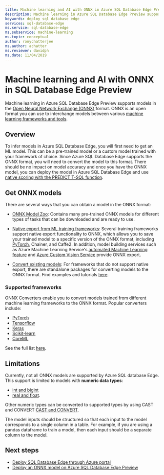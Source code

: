 ```yaml
---
title: Machine learning and AI with ONNX in Azure SQL Database Edge Preview | Microsoft Docs
description: Machine learning in Azure SQL Database Edge Preview supports models in the Open Neural Network Exchange (ONNX) format. ONNX is an open format you can use to interchange models between various machine learning frameworks and tools.
keywords: deploy sql database edge
services: sql-database-edge
ms.service: sql-database-edge
ms.subservice: machine-learning
ms.topic: conceptual
author: ronychatterjee
ms.author: achatter
ms.reviewer: davidph
ms.date: 11/04/2019
---
```


# Machine learning and AI with ONNX in SQL Database Edge Preview

Machine learning in Azure SQL Database Edge Preview supports models in the [Open Neural Network Exchange (ONNX)](https://onnx.ai/) format. ONNX is an open format you can use to interchange models between various [machine learning frameworks and tools](https://onnx.ai/supported-tools).

## Overview
To infer models in Azure SQL Database Edge, you will first need to get an ML model. This can be a pre-trained model or a custom model trained with your framework of choice. Since Azure SQL Database Edge supports the ONNX format, you will need to convert the model to this format. There should be no impact on model accuracy and once you have the ONNX model, you can deploy the model in Azure SQL Database Edge and use [native scoring with the PREDICT T-SQL function](/sql/advanced-analytics/sql-native-scoring/).

## Get ONNX models

There are several ways that you can obtain a model in the ONNX format:

- [ONNX Model Zoo](https://github.com/onnx/models): Contains many pre-trained ONNX models for different types of tasks that can be downloaded and are ready to use.

- [Native export from ML training frameworks](https://onnx.ai/supported-tools): Several training frameworks support native export functionality to ONNX, which allows you to save your trained model to a specific version of the ONNX format, including [PyTorch](https://pytorch.org/docs/stable/onnx.html), Chainer, and Caffe2. In addition, model building services such as Azure Machine Learning Service's [automated Machine Learning feature](https://github.com/Azure/MachineLearningNotebooks/blob/master/how-to-use-azureml/automated-machine-learning/classification-bank-marketing-all-features/auto-ml-classification-bank-marketing-all-features.ipynb) and [Azure Custom Vision Service](https://docs.microsoft.com/azure/cognitive-services/custom-vision-service/getting-started-build-a-classifier) provide ONNX export.

- [Convert existing models](https://github.com/onnx/tutorials#converting-to-onnx-format): For frameworks that do not support native export, there are standalone packages for converting models to the ONNX format. Find examples and tutorials [here](https://github.com/onnx/tutorials#converting-to-onnx-format). 

### Supported frameworks

ONNX Converters enable you to convert models trained from different machine learning frameworks to the ONNX format. Popular converters include: 
* [PyTorch](http://pytorch.org/docs/master/onnx.html)
* [Tensorflow](https://github.com/onnx/tensorflow-onnx)
* [Keras](https://github.com/onnx/keras-onnx)
* [Scikit-learn](https://github.com/onnx/sklearn-onnx)
* [CoreML](https://github.com/onnx/onnxmltools)

See the full list [here](https://github.com/onnx/tutorials#converting-to-onnx-format).


## Limitations

Currently, not all ONNX models are supported by Azure SQL database Edge. This support is limited to models with **numeric data types**:

- [int and bigint](https://docs.microsoft.com/sql/t-sql/data-types/int-bigint-smallint-and-tinyint-transact-sql5)
- [real and float](https://docs.microsoft.com/sql/t-sql/data-types/float-and-real-transact-sql).
  
Other numeric types can be converted to supported types by using CAST and CONVERT [CAST and CONVERT](https://docs.microsoft.com/sql/t-sql/functions/cast-and-convert-transact-sql).

The model inputs should be structured so that each input to the model corresponds to a single column in a table. For example, if you are using a pandas dataframe to train a model, then each input should be a separate column to the model.

## Next steps

- [Deploy SQL Database Edge through Azure portal](deploy-portal.md)
- [Deploy an ONNX model on Azure SQL Database Edge Preview](deploy-onnx.md)
